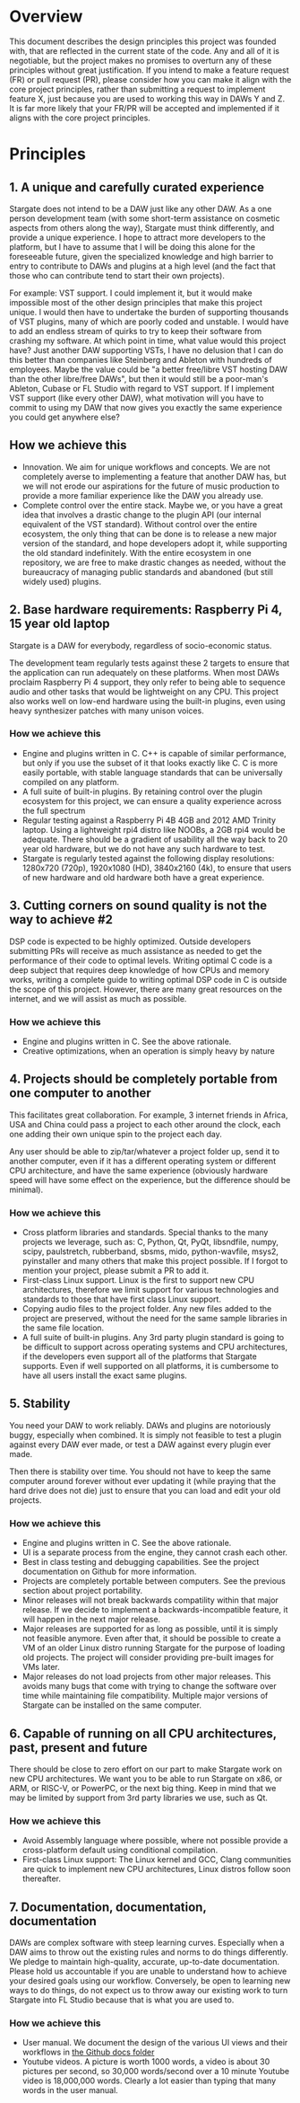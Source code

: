 # Overview
This document describes the design principles this project was founded with,
that are reflected in the current state of the code.  Any and all of it is
negotiable, but the project makes no promises to overturn any of these
principles without great justification.  If you intend to make a feature
request (FR) or pull request (PR), please consider how you can make it align
with the core project principles, rather than submitting a request to
implement feature X, just because you are used to working this way in DAWs
Y and Z.  It is far more likely that your FR/PR will be accepted and
implemented if it aligns with the core project principles.

# Principles
## 1. A unique and carefully curated experience
Stargate does not intend to be a DAW just like any other DAW.  As a one person
development team (with some short-term assistance on cosmetic aspects from
others along the way), Stargate must think differently, and provide a unique
experience.  I hope to attract more developers to the platform, but I have
to assume that I will be doing this alone for the foreseeable future, given
the specialized knowledge and high barrier to entry to contribute to DAWs
and plugins at a high level (and the fact that those who can contribute tend
to start their own projects).

For example: VST support.  I could implement it, but it would make impossible
most of the other design principles that make this project unique.  I would
then have to undertake the burden of supporting thousands of VST plugins, many
of which are poorly coded and unstable.  I would have to add an endless stream
of quirks to try to keep their software from crashing my software.  At which
point in time, what value would this project have?  Just another DAW supporting
VSTs, I have no delusion that I can do this better than companies like
Steinberg and Ableton with hundreds of employees.  Maybe the value could be "a
better free/libre VST hosting DAW than the other libre/free DAWs", but then it
would still be a poor-man's Ableton, Cubase or FL Studio with regard to VST
support.  If I implement VST support (like every other DAW), what motivation
will you have to commit to using my DAW that now gives you exactly the same
experience you could get anywhere else?

## How we achieve this
- Innovation.  We aim for unique workflows and concepts.  We are not
  completely averse to implementing a feature that another DAW has, but we
  will not erode our aspirations for the future of music production to
  provide a more familiar experience like the DAW you already use.
- Complete control over the entire stack.  Maybe we, or you have a great
  idea that involves a drastic change to the plugin API (our internal
  equivalent of the VST standard).  Without control over the entire ecosystem,
  the only thing that can be done is to release a new major version of the
  standard, and hope developers adopt it, while supporting the old standard
  indefinitely.  With the entire ecosystem in one repository, we are free
  to make drastic changes as needed, without the bureaucracy of managing
  public standards and abandoned (but still widely used) plugins.

## 2. Base hardware requirements: Raspberry Pi 4, 15 year old laptop
Stargate is a DAW for everybody, regardless of socio-economic status.

The development team regularly tests against these 2 targets to ensure that
the application can run adequately on these platforms.  When most DAWs
proclaim Raspberry Pi 4 support, they only refer to being able to sequence
audio and other tasks that would be lightweight on any CPU.  This project
also works well on low-end hardware using the built-in plugins, even using
heavy synthesizer patches with many unison voices.

### How we achieve this
- Engine and plugins written in C.  C++ is capable of similar performance, but
  only if you use the subset of it that looks exactly like C.  C is more
  easily portable, with stable language standards that can be universally
  compiled on any platform.
- A full suite of built-in plugins.  By retaining control over the plugin
  ecosystem for this project, we can ensure a quality experience across the
  full spectrum
- Regular testing against a Raspberry Pi 4B 4GB and 2012 AMD Trinity laptop.
  Using a lightweight rpi4 distro like NOOBs, a 2GB rpi4 would be adequate.
  There should be a gradient of usability all the way back to 20 year old
  hardware, but we do not have any such hardware to test.
- Stargate is regularly tested against the following display resolutions:
  1280x720 (720p), 1920x1080 (HD), 3840x2160 (4k), to ensure that users of new
  hardware and old hardware both have a great experience.

## 3. Cutting corners on sound quality is not the way to achieve #2
DSP code is expected to be highly optimized.  Outside developers submitting
PRs will receive as much assistance as needed to get the performance of their
code to optimal levels.  Writing optimal C code is a deep subject that
requires deep knowledge of how CPUs and memory works, writing a complete guide
to writing optimal DSP code in C is outside the scope of this project.
However, there are many great resources on the internet, and we will assist
as much as possible.

### How we achieve this
- Engine and plugins written in C.  See the above rationale.
- Creative optimizations, when an operation is simply heavy by nature

## 4. Projects should be completely portable from one computer to another
This facilitates great collaboration.  For example, 3 internet friends in
Africa, USA and China could pass a project to each other around the clock,
each one adding their own unique spin to the project each day.

Any user should be able to zip/tar/whatever a project folder up, send it
to another computer, even if it has a different operating system or different
CPU architecture, and have the same experience (obviously hardware speed will
have some effect on the experience, but the difference should be minimal).

### How we achieve this
- Cross platform libraries and standards.  Special thanks to the many
  projects we leverage, such as: C, Python, Qt, PyQt, libsndfile, numpy,
  scipy, paulstretch, rubberband, sbsms, mido, python-wavfile, msys2,
  pyinstaller and many others that make this project possible.  If I forgot
  to mention your project, please submit a PR to add it.
- First-class Linux support.  Linux is the first to support new CPU
  architectures, therefore we limit support for various technologies and
  standards to those that have first class Linux support.
- Copying audio files to the project folder.  Any new files added to the
  project are preserved, without the need for the same sample libraries in
  the same file location.
- A full suite of built-in plugins.  Any 3rd party plugin standard is going
  to be difficult to support across operating systems and CPU architectures,
  if the developers even support all of the platforms that Stargate supports.
  Even if well supported on all platforms, it is cumbersome to have all users
  install the exact same plugins.

## 5. Stability
You need your DAW to work reliably.  DAWs and plugins are notoriously buggy,
especially when combined.  It is simply not feasible to test a plugin against
every DAW ever made, or test a DAW against every plugin ever made.

Then there is stability over time.  You should not have to keep the same
computer around forever without ever updating it (while praying that the hard
drive does not die) just to ensure that you can load and edit your old
projects.

### How we achieve this
- Engine and plugins written in C.  See the above rationale.
- UI is a separate process from the engine, they cannot crash each other.
- Best in class testing and debugging capabilities. See the project
  documentation on Github for more information.
- Projects are completely portable between computers.  See the previous
  section about project portability.
- Minor releases will not break backwards compatility within that major
  release.  If we decide to implement a backwards-incompatible feature, it
  will happen in the next major release.
- Major releases are supported for as long as possible, until it is simply
  not feasible anymore.  Even after that, it should be possible to create
  a VM of an older Linux distro running Stargate for the purpose of loading
  old projects.  The project will consider providing pre-built images for VMs
  later.
- Major releases do not load projects from other major releases.  This avoids
  many bugs that come with trying to change the software over time while
  maintaining file compatibility.  Multiple major versions of Stargate can
  be installed on the same computer.

## 6. Capable of running on all CPU architectures, past, present and future
There should be close to zero effort on our part to make Stargate work on
new CPU architectures.  We want you to be able to run Stargate on x86, or
ARM, or RISC-V, or PowerPC, or the next big thing.  Keep in mind that we
may be limited by support from 3rd party libraries we use, such as Qt.

### How we achieve this
- Avoid Assembly language where possible, where not possible provide a
  cross-platform default using conditional compilation.
- First-class Linux support: The Linux kernel and GCC, Clang communities
  are quick to implement new CPU architectures, Linux distros follow soon
  thereafter.

## 7. Documentation, documentation, documentation
DAWs are complex software with steep learning curves.  Especially when a DAW
aims to throw out the existing rules and norms to do things differently.
We pledge to maintain high-quality, accurate, up-to-date documentation.
Please hold us accountable if you are unable to understand how to achieve
your desired goals using our workflow.  Conversely, be open to learning new
ways to do things, do not expect us to throw away our existing work to turn
Stargate into FL Studio because that is what you are used to.

### How we achieve this
- User manual.  We document the design of the various UI views and their
  workflows in
  [the Github docs folder](https://github.com/stargateaudio/stargate/docs)
- Youtube videos.  A picture is worth 1000 words, a video is about 30 pictures
  per second, so 30,000 words/second over a 10 minute Youtube video is
  18,000,000 words.  Clearly a lot easier than typing that many words in the
  user manual.

